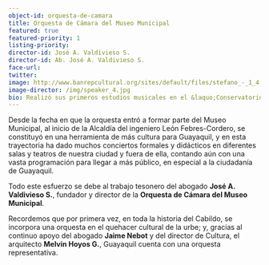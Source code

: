```yaml
---
object-id: orquesta-de-camara
title: Orquesta de Cámara del Museo Municipal
featured: true
featured-priority: 1
listing-priority:
director-id: José A. Valdivieso S.
director-id: Ab. José A. Valdivieso S.
face-url:
twitter:
image: http://www.banrepcultural.org/sites/default/files/stefano_-_1_4.jpg
image-director: /img/speaker_4.jpg
bio: Realizó sus primeros estudios musicales en el &laquo;Conservatorio Nacional de Música Antonio Neumane&raquo; donde llegó a presidir la Asociación de estudiantes y además fundaría la Orquesta de Estudiantes del Conservatorio, la cual sería la base para la conformación de la primera Orquesta Sinfónica de la Casa de la Cultura. <br/><br/>En 1984 creó la escuela de música &laquo;Antonio Vivaldi&raquo; y en 1986 la orquesta que se llamaría &laquo;Antonio Vivaldi&raquo;; es, al inicio de la Alcaldía del Ing. Febres-Cordero que se integra al Museo Municipal con la creación de la Orquesta de Cámara.  
---
```


Desde la fecha en que la orquesta entró a formar parte del Museo Municipal, al inicio de la Alcaldía del ingeniero León Febres-Cordero, se constituyó en una herramienta de más cultura para Guayaquil, y en esta trayectoria ha dado muchos conciertos formales y didácticos en diferentes salas y teatros de nuestra ciudad y fuera de ella, contando aún con una vasta programación para llegar a más público, en especial a la ciudadanía de Guayaquil.

Todo este esfuerzo se debe al trabajo tesonero del abogado **José A. Valdivieso S.**, fundador y director de la **Orquesta de Cámara del Museo Municipal**.

Recordemos que por primera vez, en toda la historia del Cabildo, se incorpora una orquesta en el quehacer cultural de la urbe; y, gracias al continuo apoyo del abogado **Jaime Nebot** y del director de Cultura, el arquitecto **Melvin Hoyos G.**, Guayaquil cuenta con una orquesta representativa.
